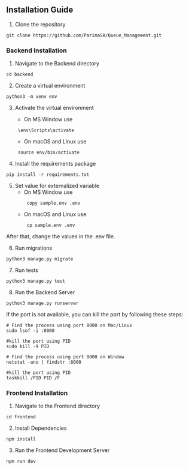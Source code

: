 ## Installation Guide
1. Clone the repository
```commandline
git clone https://github.com/ParimaSA/Queue_Management.git
```

### Backend Installation
1. Navigate to the Backend directory
```commandline
cd backend
```

2. Create a virtual environment
```commandline
python3 -m venv env
```

3. Activate the virtual environment
    * On MS Window use
   ```commandline
    \env\Scripts\activate
   ```
   * On macOS and Linux use
   ```commandline
    source env/bin/activate
   ```

4. Install the requirements package
```commandline
pip install -r requirements.txt
```

5. Set value for externalized variable
   * On MS Window use
      ```commandline
       copy sample.env .env
      ```
   * On macOS and Linux use
     ```commandline
      cp sample.env .env
     ```
After that, change the values in the .env file.

6. Run migrations
```commandline
python3 manage.py migrate
```

7. Run tests
```commandline
python3 manage.py test
```

8. Run the Backend Server
```commandline
python3 manage.py runserver
```

If the port is not available, you can kill the port by following these steps:
```commandline
# Find the process using port 8000 on Mac/Linux
sudo lsof -i :8000

#kill the port using PID
sudo kill -9 PID
```

```commandline
# Find the process using port 8000 on Window
netstat -ano | findstr :8000

#kill the port using PID
taskkill /PID PID /F
```

### Frontend Installation
1. Navigate to the Frontend directory
```commandline
cd frontend
```
2. Install Dependencies
```commandline
npm install
```
3. Run the Frontend Development Server
```commandline
npm run dev
```

